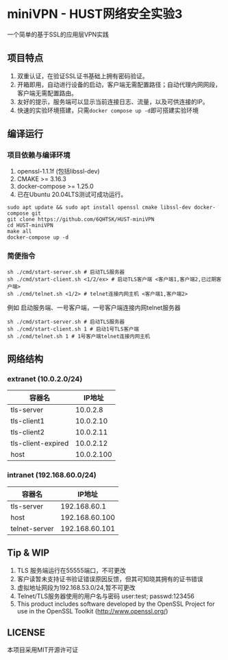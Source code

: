 # miniVPN - HUST网络安全实验3

一个简单的基于SSL的应用层VPN实践

## 项目特点

1. 双重认证，在验证SSL证书基础上拥有密码验证。
2. 开箱即用，自动进行设备的启动，客户端无需配置路径；自动代理内网网段，客户端无需配置路由。
3. 友好的提示，服务端可以显示当前连接日志、流量，以及可供连接的IP。
4. 快速的实验环境搭建，只需`docker compose up -d`即可搭建实验环境

## 编译运行

### 项目依赖与编译环境

1. openssl-1.1.1f (包括libssl-dev)
2. CMAKE >= 3.16.3
3. docker-compose >= 1.25.0
4. 已在Ubuntu 20.04LTS测试可成功运行。

```shell
sudo apt update && sudo apt install openssl cmake libssl-dev docker-compose git
git clone https://github.com/6QHTSK/HUST-miniVPN
cd HUST-miniVPN
make all
docker-compose up -d
```

### 简便指令

```shell
sh ./cmd/start-server.sh # 启动TLS服务器
sh ./cmd/start-client.sh <1/2/ex> # 启动TLS客户端 <客户端1,客户端2,已过期客户端>
sh ./cmd/telnet.sh <1/2> # telnet连接内网主机 <客户端1,客户端2>
```

例如 启动服务端、一号客户端，一号客户端连接内网telnet服务器
```shell
sh ./cmd/start-server.sh # 启动TLS服务器
sh ./cmd/start-client.sh 1 # 启动1号TLS客户端
sh ./cmd/telnet.sh 1 # 1号客户端telnet连接内网主机 
```

## 网络结构

### extranet (10.0.2.0/24)

| 容器名                | IP地址       |
|--------------------|------------|
| tls-server         | 10.0.2.8   |
| tls-client1        | 10.0.2.10  |
| tls-client2        | 10.0.2.11  |
| tls-client-expired | 10.0.2.12  |
| host               | 10.0.2.100 |

### intranet (192.168.60.0/24)

| 容器名                | IP地址           |
|--------------------|----------------|
| tls-server         | 192.168.60.1   |
| host               | 192.168.60.100 |
| telnet-server      | 192.168.60.101 |

## Tip & WIP

1. TLS 服务端运行在55555端口，不可更改
2. 客户读暂未支持证书验证错误原因反馈，但其可知晓其拥有的证书错误
3. 虚拟地址网段为192.168.53.0/24,暂不可更改
4. Telnet/TLS服务器使用的用户名与密码 user:test; passwd:123456
5. This product includes software developed by the OpenSSL Project for use in the OpenSSL Toolkit (http://www.openssl.org/)

## LICENSE

本项目采用MIT开源许可证